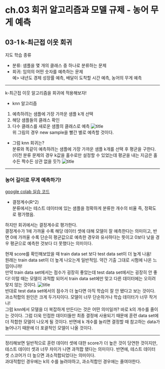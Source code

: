 # ch.03 회귀 알고리즘과 모델 규제 - 농어 무게 예측
## 03-1 k-최근접 이웃 회귀
지도 학습 종류
- 분류: 샘플을 몇 개의 클래스 중 하나로 분류하는 문제
- 회귀: 임의의 어떤 숫자를 예측하는 문제  
예> 내년도 경제 성장률 예측, 배달이 도착할 시간 예측, 농어의 무게 예측
---
k-최근접 이웃 알고리즘을 회귀에 적용해보자!
- knn 알고리즘
1. 예측하려는 샘플에 가장 가까운 샘플 k개 선택
2. 해당 샘플들의 클래스 확인
3. 다수 클래스를 새로운 샘플의 클래스로 예측
![title](https://miro.medium.com/max/506/0*QyWp7J6eSz0tayc0.png)   
위 그림의 경우 new sample을 빨간 별로 예측할 것이다. 
- 그럼 knn 회귀는?  
분류와 똑같이 예측하려는 샘플에 가장 가까운 샘플 k개를 선택 후 평균을 구한다.
(이전 분류 문제의 경우 k값을 홀수로만 설정할 수 있었는데 평균을 내는 지금은 홀수든 짝수든 상관 없을 듯?)
![title](https://velog.velcdn.com/images/coffeebaraa/post/03bc12b2-3f43-4530-866a-d27230547f09/image.jpeg)   
---
### 농어 길이로 무게 예측하기!
[google colab 실습 코드](https://colab.research.google.com/drive/1u54xCxFVzdboyD_qviEGMQ_93BNIq43p?usp=sharing)   
- 결정계수(R^2)  
분류에서는 테스트 데이터에 있는 샘플을 정확하게 분류한 개수의 비율 즉, 정확도로 평가했음.  

하지만 회귀에서는 결정계수로 평가한다.  
결정계수가 1에 가까울 수록 해당 데이터 셋에 대해 모델이 잘 예측한다는 의미이고, 반면 0에 가까울 수록 단순히 평균값으로 예측한 경우와 유사하다는 뜻이고 0보다 낮을 경우 평균으로 예측한 것보다 더 못했다는 의미이다.


현재 score를 확인해보았을 때 train data set 보다 test data set이 더 높게 나옴!  
원래는 train data set이 더 높게 나오는게 일반적임. 약간 기출 그대로 시험에 나온 느낌이니까!  
만약 train data set에서는 점수가 굉장히 좋았는데 test data set에서는 굉장히 안 좋다! 이럴 때는 모델이 과적합 되어서 train data set에만 맞고 다른 데이터에는 오히려 맞지 않는 것이다.
![title](https://blog.kakaocdn.net/dn/ckfx8t/btrnqysT3uR/P3KJqiBxLn6Of3st4gH4N1/img.jpg)   
반대로 test data set에서의 점수가 더 높다면 아직 학습이 잘 안 됐다고 보는 것이다. 
과소적합의 원인은 크게 두가지이다. 모델이 너무 단순하거나 학습 데이터가 너무 작거나!  
그럼 knn에서 모델을 더 복잡하게 만든다는 것은 어떤 의미일까? 
바로 k의 개수를 줄이는 것이다. 그럼 더욱 인접한 데이터들만 최종 결정에 사용되기 때문에 훈련 data set에 더 적합한 모델이 나오게 될 것이다. 반면에 k 개수를 늘리면 결정할 때 참고하는 data가 늘어나기 때문에 더 포괄적인 모델이 나올 것이다. 

---
정리해보면 일반적으로 훈련 데이터 셋에 대한 score가 더 높은 것이 당연한 것이지만, 테스트 데이터 셋과 너무 차이가 나면 과적합 됐다는 의미이다.
반면에, 테스트 데이터 셋 스코어가 더 높으면 과소적합되었다는 의미이다.  
과대적합인 경우에는 k의 수를 늘려야하고,
과소적합인 경우에는 줄여야한다. 
